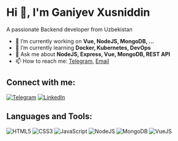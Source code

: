 # Hi 👋, I'm Ganiyev Xusniddin

A passionate Backend developer from Uzbekistan

- 🔭 I’m currently working on **Vue, NodeJS, MongoDB, ...**
- 🌱 I’m currently learning **Docker, Kubernetes, DevOps**
- 💬 Ask me about **NodeJS, Express, Vue, MongoDB, REST API**
- 📫 How to reach me: [Telegram](https://t.me/yourtelegram), [Email](mailto:yourmail@gmail.com)

## Connect with me:
[![Telegram](https://img.shields.io/badge/Telegram-blue?style=for-the-badge&logo=telegram)](https://t.me/yourtelegram)
[![LinkedIn](https://img.shields.io/badge/LinkedIn-blue?style=for-the-badge&logo=linkedin)](https://linkedin.com/in/yourlinkedin)

## Languages and Tools:
![HTML5](https://img.shields.io/badge/html5-%23E34F26.svg?style=for-the-badge&logo=html5&logoColor=white)
![CSS3](https://img.shields.io/badge/css3-%231572B6.svg?style=for-the-badge&logo=css3&logoColor=white)
![JavaScript](https://img.shields.io/badge/javascript-%23323330.svg?style=for-the-badge&logo=javascript&logoColor=%23F7DF1E)
![NodeJS](https://img.shields.io/badge/node.js-%23339933.svg?style=for-the-badge&logo=node.js&logoColor=white)
![MongoDB](https://img.shields.io/badge/mongodb-%2347A248.svg?style=for-the-badge&logo=mongodb&logoColor=white)
![VueJS](https://img.shields.io/badge/vuejs-%2335495e.svg?style=for-the-badge&logo=vue.js&logoColor=%234FC08D)

